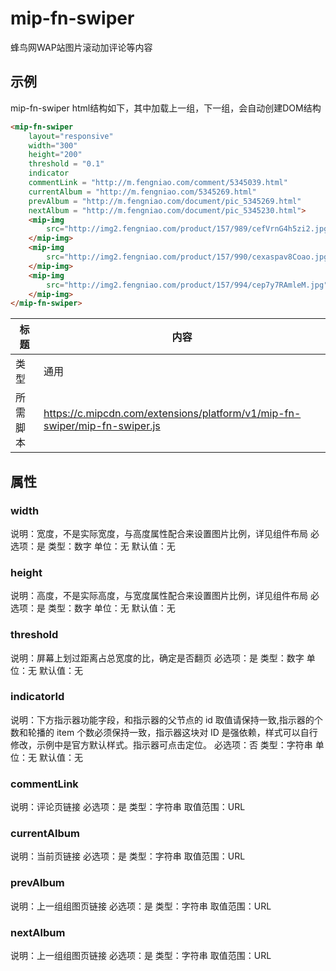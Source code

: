 # mip-fn-swiper
<p>蜂鸟网WAP站图片滚动加评论等内容</p>

 ## 示例 
<p>mip-fn-swiper html结构如下，其中加载上一组，下一组，会自动创建DOM结构 </p>

```html
<mip-fn-swiper
    layout="responsive"  
    width="300"     
    height="200"
    threshold = "0.1"
    indicator 
    commentLink = "http://m.fengniao.com/comment/5345039.html"
    currentAlbum = "http://m.fengniao.com/5345269.html"
    prevAlbum = "http://m.fengniao.com/document/pic_5345269.html"
    nextAlbum = "http://m.fengniao.com/document/pic_5345230.html"> 
    <mip-img 
        src="http://img2.fengniao.com/product/157/989/cefVrnG4h5zi2.jpg">
    </mip-img>
    <mip-img 
        src="http://img2.fengniao.com/product/157/990/cexaspav8Coao.jpg">
    </mip-img>
    <mip-img 
        src="http://img2.fengniao.com/product/157/994/cep7y7RAmleM.jpg">
    </mip-img> 
</mip-fn-swiper>  
```

标题|内容
----|----
类型|通用 
所需脚本|https://c.mipcdn.com/extensions/platform/v1/mip-fn-swiper/mip-fn-swiper.js

## 属性   

### width
说明：宽度，不是实际宽度，与高度属性配合来设置图片比例，详见组件布局
必选项：是
类型：数字
单位：无
默认值：无

### height
说明：高度，不是实际高度，与宽度属性配合来设置图片比例，详见组件布局
必选项：是
类型：数字
单位：无
默认值：无

### threshold
说明：屏幕上划过距离占总宽度的比，确定是否翻页
必选项：是
类型：数字
单位：无
默认值：无

### indicatorId
说明：下方指示器功能字段，和指示器的父节点的 id 取值请保持一致,指示器的个数和轮播的 item 个数必须保持一致，指示器这块对 ID 是强依赖，样式可以自行修改，示例中是官方默认样式。指示器可点击定位。
必选项：否
类型：字符串
单位：无
默认值：无 

### commentLink
说明：评论页链接
必选项：是 
类型：字符串 
取值范围：URL 

### currentAlbum
说明：当前页链接
必选项：是 
类型：字符串 
取值范围：URL 

### prevAlbum
说明：上一组组图页链接
必选项：是 
类型：字符串 
取值范围：URL 

### nextAlbum
说明：上一组组图页链接
必选项：是 
类型：字符串 
取值范围：URL 
